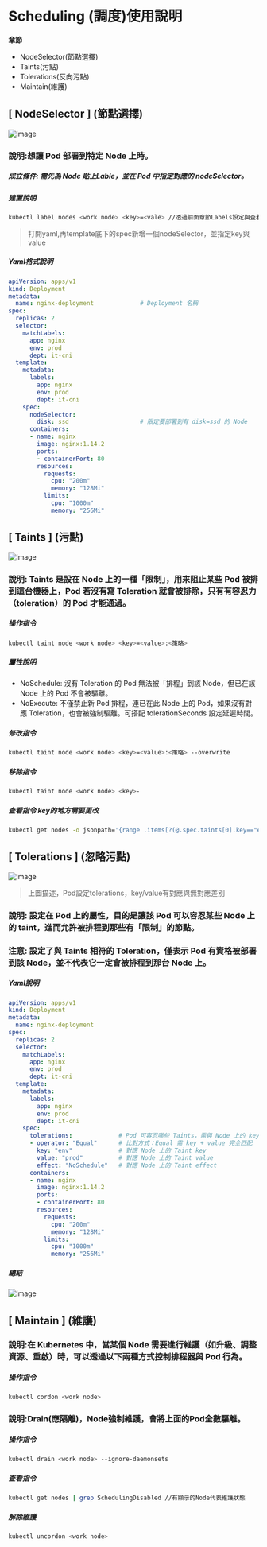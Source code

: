 # Scheduling (調度)使用說明
**章節** 
- NodeSelector(節點選擇) 
- Taints(污點)
- Tolerations(反向污點)
- Maintain(維護)

## [ NodeSelector ] (節點選擇)
![image](https://user-images.githubusercontent.com/39659664/223045866-6c756acc-0685-4c37-a041-79a631971308.png)
### 說明:想讓 Pod 部署到特定 Node 上時。
##### 成立條件: 需先為 Node 貼上Lable，並在 Pod 中指定對應的 nodeSelector。
##### 建置說明
```bash
kubectl label nodes <work node> <key>=<vale> //透過前面章節Labels設定與查看`
```
> 打開yaml,再template底下的spec新增一個nodeSelector，並指定key與value
##### Yaml格式說明
```yaml
apiVersion: apps/v1
kind: Deployment
metadata:
  name: nginx-deployment             # Deployment 名稱
spec:
  replicas: 2                       
  selector:
    matchLabels:                    
      app: nginx
      env: prod
      dept: it-cni
  template:
    metadata:
      labels:                       
        app: nginx
        env: prod
        dept: it-cni
    spec:
      nodeSelector:
        disk: ssd                    # 限定要部署到有 disk=ssd 的 Node
      containers:
      - name: nginx
        image: nginx:1.14.2
        ports:
        - containerPort: 80
        resources:
          requests:
            cpu: "200m"
            memory: "128Mi"
          limits:
            cpu: "1000m"
            memory: "256Mi"
```
## [ Taints ] (污點) 
![image](https://user-images.githubusercontent.com/39659664/223072610-9031e728-d73e-4dbd-a279-b3744eeabf9c.png)
### 說明: Taints 是設在 Node 上的一種「限制」，用來阻止某些 Pod 被排到這台機器上，Pod 若沒有寫 Toleration 就會被排除，只有有容忍力（toleration）的 Pod 才能通過。
##### 操作指令
```bash
kubectl taint node <work node> <key>=<value>:<策略>
```
##### 屬性說明
* NoSchedule: 沒有 Toleration 的 Pod 無法被「排程」到該 Node，但已在該 Node 上的 Pod 不會被驅離。
* NoExecute: 不僅禁止新 Pod 排程，連已在此 Node 上的 Pod，如果沒有對應 Toleration，也會被強制驅離。可搭配 tolerationSeconds 設定延遲時間。
##### 修改指令
```bash
kubectl taint node <work node> <key>=<value>:<策略> --overwrite
```
##### 移除指令
```bash
kubectl taint node <work node> <key>-
```
##### 查看指令 key的地方需要更改
```bash
kubectl get nodes -o jsonpath='{range .items[?(@.spec.taints[0].key=="env")]}{.metadata.name}{"\n"}{end}'
```
## [ Tolerations ] (忽略污點)
![image](https://user-images.githubusercontent.com/39659664/223073507-ccc3346d-80e5-494c-80fa-387712206032.png)
> 上圖描述，Pod設定tolerations，key/value有對應與無對應差別
### 說明: 設定在 Pod 上的屬性，目的是讓該 Pod 可以容忍某些 Node 上的 taint，進而允許被排程到那些有「限制」的節點。
### 注意: 設定了與 Taints 相符的 Toleration，僅表示 Pod 有資格被部署到該 Node，並不代表它一定會被排程到那台 Node 上。
##### Yaml說明
```yaml
apiVersion: apps/v1
kind: Deployment
metadata:
  name: nginx-deployment
spec:
  replicas: 2
  selector:
    matchLabels:
      app: nginx
      env: prod
      dept: it-cni
  template:
    metadata:
      labels:
        app: nginx
        env: prod
        dept: it-cni
    spec:
      tolerations:             # Pod 可容忍哪些 Taints，需與 Node 上的 key / value / effect 完全對應
      - operator: "Equal"      # 比對方式：Equal 需 key + value 完全匹配
        key: "env"             # 對應 Node 上的 Taint key
        value: "prod"          # 對應 Node 上的 Taint value
        effect: "NoSchedule"   # 對應 Node 上的 Taint effect
      containers:
      - name: nginx
        image: nginx:1.14.2
        ports:
        - containerPort: 80
        resources:
          requests:
            cpu: "200m"
            memory: "128Mi"
          limits:
            cpu: "1000m"
            memory: "256Mi"
```
##### 總結
![image](https://github.com/user-attachments/assets/922fdcf2-a92a-48bc-b63e-11803891a093)
## [ Maintain ] (維護)
### 說明:在 Kubernetes 中，當某個 Node 需要進行維護（如升級、調整資源、重啟）時，可以透過以下兩種方式控制排程器與 Pod 行為。
##### 操作指令
```bash
kubectl cordon <work node>
```
### 說明:Drain(應隔離)，Node強制維護，會將上面的Pod全數驅離。
##### 操作指令
```bash
kubectl drain <work node> --ignore-daemonsets
```
##### 查看指令
```bash
kubectl get nodes | grep SchedulingDisabled //有顯示的Node代表維護狀態
```
##### 解除維護
```bash
kubectl uncordon <work node>
```
